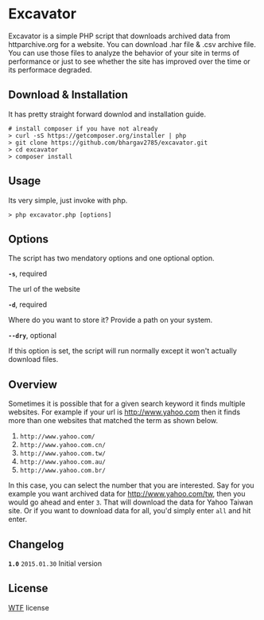 # Excavator
Excavator is a simple PHP script that downloads archived data from httparchive.org for a website. You can download .har file & .csv archive file. You can use those files to analyze the behavior of your site in terms of performance or just to see whether the site has improved over the time or its performace degraded.

## Download & Installation
It has pretty straight forward downlod and installation guide.

~~~
# install composer if you have not already
> curl -sS https://getcomposer.org/installer | php
> git clone https://github.com/bhargav2785/excavator.git
> cd excavator
> composer install
~~~

## Usage
Its very simple, just invoke with php.

~~~
> php excavator.php [options]
~~~

## Options
The script has two mendatory options and one optional option.

**`-s`**, required

The url of the website

**`-d`**, required

Where do you want to store it? Provide a path on your system.

**`--dry`**, optional

If this option is set, the script will run normally except it won't actually download files.


## Overview
Sometimes it is possible that for a given search keyword it finds multiple websites. For example if your url is http://www.yahoo.com then it finds more than one websites that matched the term as shown below.

1. `http://www.yahoo.com/`
2. `http://www.yahoo.com.cn/`
3. `http://www.yahoo.com.tw/`
4. `http://www.yahoo.com.au/`
5. `http://www.yahoo.com.br/`

In this case, you can select the number that you are interested. Say for you example you want archived data for http://www.yahoo.com/tw, then you would go ahead and enter `3`. That will download the data for Yahoo Taiwan site. Or if you want to download data for all, you'd simply enter `all` and hit enter. 


## Changelog
**`1.0`** `2015.01.30` Initial version


## License
[WTF](http://www.wtfpl.net/) license
